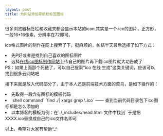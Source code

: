 ```yaml
---
layout: post
title: 为网站添加导航栏标签图标
---
```


很多浏览器标签栏和收藏夹都会显示本站的icon,其实是一个.ico的图片，正方形，一般16*16像素，分辨率在72即可。

ico格式图片的制作在网上搜索了下，挺麻烦的，纠结半天最后选择了如下方式：
<li>先P好或者是找到自己喜欢的图标图片</li>
<li>选择<a href="http://www.bitbug.net/">在线ico图标制作网站</a>上传自己的图片再下载ico图片就大功告成了</li>
PS：如果上面那个死链了，可以自己搜索"ico 在线 生成"这类关键词，应该可以找到很多云网站吧

接下来就是放入代码部分了，由于本人还是前端技术方面的菜鸟，是如下操作的：
<li>先取得一段含有图标的模板代码</li>
<li>`shell command` `find ./| xargs grep \.ico` ——  查到当前代码目录包下ico图标都是怎么添加的</li>
<li>以本博客的模板为例：在`./_includes/head.html`文件中找到`<link rel="shortcut icon" href="/public/XXXX.ico">`于是把XXXX.ico替换成自己的ico文件名即可</li>


以上，希望对大家有帮助^_^


